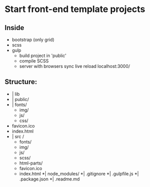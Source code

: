 # Start front-end template projects 
	
## Inside
- bootstrap (only grid)
- scss
- gulp
	*	build project in 'public'
	*	compile SCSS
	*	server with browsers sync live reload localhost:3000/

## Structure:
* | lib
* | public/
* | fonts/
	* img/
	* js/
	* css/
* favicon.ico
* index.html
* | src /
	* fonts/
	* img/
	* js/
	* scss/
	* html-parts/
	* favicon.ico
	* index.html
*|	node_modules/
*| .gitignore
*| .gulpfile.js
*| .package.json
*| .readme.md		





